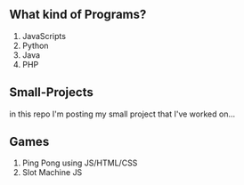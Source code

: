 ## What kind of Programs? 
1. JavaScripts
2. Python 
3. Java
4. PHP

## Small-Projects
in this repo I'm posting my small project that I've worked on...

## Games
1. Ping Pong using JS/HTML/CSS
2. Slot Machine JS

